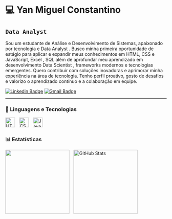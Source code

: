 # 💻 Yan Miguel Constantino
## `Data Analyst` ##

Sou um estudante de Análise e Desenvolvimento de Sistemas, apaixonado por tecnologia e Data Analyst . Busco minha primeira oportunidade de estágio para aplicar e expandir meus conhecimentos em HTML, CSS e JavaScript, Excel , SQL além de aprofundar meu aprendizado em desenvolvimento Data Scientist , frameworks modernos e tecnologias emergentes. Quero contribuir com soluções inovadoras e aprimorar minha experiência na área de tecnologia. Tenho perfil proativo, gosto de desafios e valorizo o aprendizado contínuo e a colaboração em equipe.

[![Linkedin Badge](https://img.shields.io/badge/-LinkedIn-986DFF?style=flat-square&logo=Linkedin&logoColor=fff&link=https://www.linkedin.com/in/iuricode/)](https://www.linkedin.com/in/yan-miguel-90180a342/) 
[![Gmail Badge](https://img.shields.io/badge/-yancnstntn@gmail.com-986DFF?style=flat-square&logo=Gmail&logoColor=fff&link=mailto:yancnstntn@gmail.com)](mailto:yancnstntn@gmail.com)

---

### 🤖 Linguagens e Tecnologias

<img 
    align="left" 
    alt="HTML"
    title="HTML" 
    width="30px" 
    style="padding-right: 10px;" 
    src="https://cdn.jsdelivr.net/gh/devicons/devicon@latest/icons/html5/html5-original.svg" 
/>
<img 
    align="left" 
    alt="CSS" 
    title="CSS"
    width="30px" 
    style="padding-right: 10px;" 
    src="https://cdn.jsdelivr.net/gh/devicons/devicon@latest/icons/css3/css3-original.svg" 
/>
<img 
    align="left" 
    alt="JavaScript" 
    title="JavaScript"
    width="30px" 
    style="padding-right: 10px;" 
    src="https://cdn.jsdelivr.net/gh/devicons/devicon@latest/icons/javascript/javascript-original.svg" 
/>

<br/>
<br/>

### 📊 Estatísticas

<img 
    align="left"
    height="200px" 
    style="padding-right: 10px;" 
    src="https://github-readme-stats.vercel.app/api?username=Yconstantino&show_icons=true&theme=tokyonight&include_all_commits=true&locale=pt-br" 
/>


<img 
      align="left" 
      alt="GitHub Stats" 
      height="200px" 
      src="https://github-readme-stats.vercel.app/api/top-langs/?username=Yconstantino&theme=tokyonight&layout=compact&custom_title=Tecnologias&langs_count=9" 
  />

</p>

